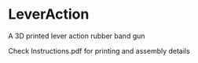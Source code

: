 # LeverAction
A 3D printed lever action rubber band gun

Check Instructions.pdf for printing and assembly details

